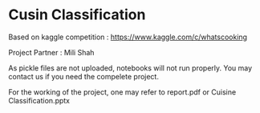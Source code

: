 # Cusin Classification
Based on kaggle competition : https://www.kaggle.com/c/whats­cooking 

Project Partner : Mili Shah

As pickle files are not uploaded, notebooks will not run properly. You may contact us if you need the compelete project.

For the working of the project, one may refer to report.pdf or Cuisine Classification.pptx
